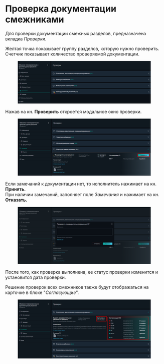 # Проверка документации смежниками

Для проверки документации смежных разделов, предназначена вкладка _Проверки._

Желтая точка показывает группу разделов, которую нужно проверить. Счетчик показывает количество проверяемой документации.

<figure><img src="../../.gitbook/assets/image (194).png" alt=""><figcaption></figcaption></figure>

Нажав на кн. **Проверить** откроется модальное окно проверки.

<figure><img src="../../.gitbook/assets/image (197).png" alt=""><figcaption></figcaption></figure>

Если замечаний к документации нет, то исполнитель нажимает на кн. **Принять.**\
При наличии замечаний, заполняет поле _Замечания_ и нажимает на кн. **Отказать.**

<figure><img src="../../.gitbook/assets/image (196).png" alt=""><figcaption></figcaption></figure>

После того, как проверка выполнена, ее статус проверки изменится и установится дата проверки.

Решение проверок всех смежников также будут отображаться на карточке в блоке "_Согласующие_".

<figure><img src="../../.gitbook/assets/image (199).png" alt=""><figcaption></figcaption></figure>

